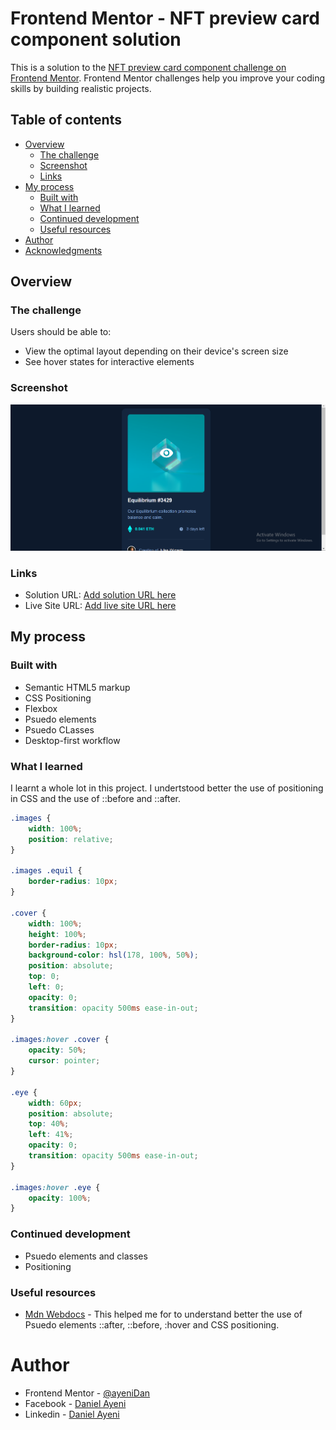 # Frontend Mentor - NFT preview card component solution

This is a solution to the [NFT preview card component challenge on Frontend Mentor](https://www.frontendmentor.io/challenges/nft-preview-card-component-SbdUL_w0U). Frontend Mentor challenges help you improve your coding skills by building realistic projects.

## Table of contents

- [Overview](#overview)
  - [The challenge](#the-challenge)
  - [Screenshot](#screenshot)
  - [Links](#links)
- [My process](#my-process)
  - [Built with](#built-with)
  - [What I learned](#what-i-learned)
  - [Continued development](#continued-development)
  - [Useful resources](#useful-resources)
- [Author](#author)
- [Acknowledgments](#acknowledgments)

## Overview

### The challenge

Users should be able to:

- View the optimal layout depending on their device's screen size
- See hover states for interactive elements

### Screenshot

![](./LiveScreenshot.png)

### Links

- Solution URL: [Add solution URL here](https://github.com/ayeniDan/nft-preview-card-component-main)
- Live Site URL: [Add live site URL here](https://nft-preview-card-component-main-m25wr7chq.vercel.app/)

## My process

### Built with

- Semantic HTML5 markup
- CSS Positioning
- Flexbox
- Psuedo elements
- Psuedo CLasses
- Desktop-first workflow

### What I learned

I learnt a whole lot in this project. I undertstood better the use of positioning in CSS and the use of ::before and ::after.

```css
.images {
	width: 100%;
	position: relative;
}

.images .equil {
	border-radius: 10px;
}

.cover {
	width: 100%;
	height: 100%;
	border-radius: 10px;
	background-color: hsl(178, 100%, 50%);
	position: absolute;
	top: 0;
	left: 0;
	opacity: 0;
	transition: opacity 500ms ease-in-out;
}

.images:hover .cover {
	opacity: 50%;
	cursor: pointer;
}

.eye {
	width: 60px;
	position: absolute;
	top: 40%;
	left: 41%;
	opacity: 0;
	transition: opacity 500ms ease-in-out;
}

.images:hover .eye {
	opacity: 100%;
}
```

### Continued development

- Psuedo elements and classes
- Positioning

### Useful resources

- [Mdn Webdocs](https://developer.mozilla.org/) - This helped me for to understand better the use of Psuedo elements ::after, ::before, :hover and CSS positioning.

# Author

- Frontend Mentor - [@ayeniDan](https://www.frontendmentor.io/profile/ayeniDan)
- Facebook - [Daniel Ayeni](https://web.facebook.com/profile.php?id=61555029605626)
- Linkedin - [Daniel Ayeni](www.linkedin.com/in/daniel-ayeni-718b46307)
